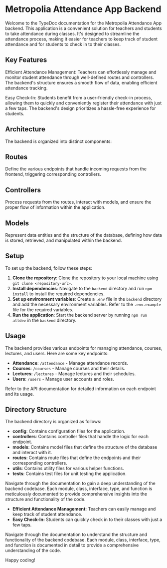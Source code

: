 # Metropolia Attendance App Backend

Welcome to the TypeDoc documentation for the Metropolia Attendance App backend. This application is a convenient solution for teachers and students to take attendance during classes. It's designed to streamline the attendance process, making it easier for teachers to keep track of student attendance and for students to check in to their classes.

## Key Features

Efficient Attendance Management: Teachers can effortlessly manage and monitor student attendance through well-defined routes and controllers. The backend's structure ensures a smooth flow of data, enabling efficient attendance tracking.

Easy Check-In: Students benefit from a user-friendly check-in process, allowing them to quickly and conveniently register their attendance with just a few taps. The backend's design prioritizes a hassle-free experience for students.

## Architecture

The backend is organized into distinct components:

## Routes
Define the various endpoints that handle incoming requests from the frontend, triggering corresponding controllers.

## Controllers
Process requests from the routes, interact with models, and ensure the proper flow of information within the application.

## Models
Represent data entities and the structure of the database, defining how data is stored, retrieved, and manipulated within the backend.

## Setup

To set up the backend, follow these steps:

1. **Clone the repository**: Clone the repository to your local machine using `git clone <repository-url>`.
2. **Install dependencies**: Navigate to the `backend` directory and run `npm install` to install the required dependencies.
3. **Set up environment variables**: Create a `.env` file in the `backend` directory and add the necessary environment variables. Refer to the `.env.example` file for the required variables.
4. **Run the application**: Start the backend server by running `npm run alldev` in the `backend` directory.

## Usage

The backend provides various endpoints for managing attendance, courses, lectures, and users. Here are some key endpoints:

- **Attendance**: `/attendance` - Manage attendance records.
- **Courses**: `/courses` - Manage courses and their details.
- **Lectures**: `/lectures` - Manage lectures and their schedules.
- **Users**: `/users` - Manage user accounts and roles.

Refer to the API documentation for detailed information on each endpoint and its usage.

## Directory Structure

The backend directory is organized as follows:

- **config**: Contains configuration files for the application.
- **controllers**: Contains controller files that handle the logic for each endpoint.
- **models**: Contains model files that define the structure of the database and interact with it.
- **routes**: Contains route files that define the endpoints and their corresponding controllers.
- **utils**: Contains utility files for various helper functions.
- **tests**: Contains test files for unit testing the application.

Navigate through the documentation to gain a deep understanding of the backend codebase. Each module, class, interface, type, and function is meticulously documented to provide comprehensive insights into the structure and functionality of the code.
- **Efficient Attendance Management:** Teachers can easily manage and keep track of student attendance.
- **Easy Check-In:** Students can quickly check in to their classes with just a few taps.

Navigate through the documentation to understand the structure and functionality of the backend codebase. Each module, class, interface, type, and function is documented in detail to provide a comprehensive understanding of the code.

Happy coding!
